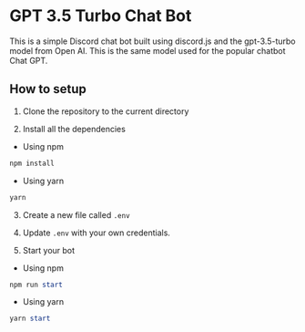 # GPT 3.5 Turbo Chat Bot

This is a simple Discord chat bot built using discord.js and the gpt-3.5-turbo model from Open AI. This is the same model used for the popular chatbot Chat GPT.

## How to setup

1. Clone the repository to the current directory


2. Install all the dependencies

- Using npm
```powershell
npm install
```

- Using yarn
```powershell
yarn
```

3. Create a new file called `.env`

4. Update `.env` with your own credentials.

5. Start your bot

- Using npm
```powershell
npm run start
```

- Using yarn
```powershell
yarn start
```
